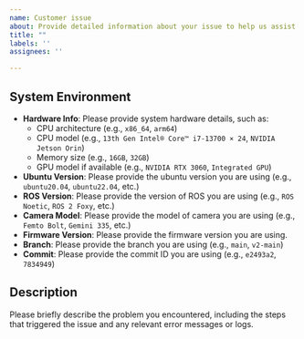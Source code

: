 ```yaml
---
name: Customer issue
about: Provide detailed information about your issue to help us assist you
title: ""
labels: ''
assignees: ''

---
```


## System Environment

- **Hardware Info**: Please provide system hardware details, such as:
  - CPU architecture (e.g., `x86_64`, `arm64`)
  - CPU model (e.g., `13th Gen Intel® Core™ i7-13700 × 24`, `NVIDIA Jetson Orin`)
  - Memory size (e.g., `16GB`, `32GB`)
  - GPU model if available (e.g., `NVIDIA RTX 3060`, `Integrated GPU`)
- **Ubuntu Version**: Please provide the ubuntu version you are using (e.g., `ubuntu20.04`, `ubuntu22.04`, etc.)
- **ROS Version**: Please provide the version of ROS you are using (e.g., `ROS Noetic`, `ROS 2 Foxy`, etc.)
- **Camera Model**: Please provide the model of camera you are using (e.g., `Femto Bolt`, `Gemini 335`, etc.)
- **Firmware Version**: Please provide the firmware version you are using.
- **Branch**: Please provide the branch you are using (e.g., `main`, `v2-main`)
- **Commit**: Please provide the commit ID you are using (e.g., `e2493a2`, `7834949`)

## Description

Please briefly describe the problem you encountered, including the steps that triggered the issue and any relevant error messages or logs.
